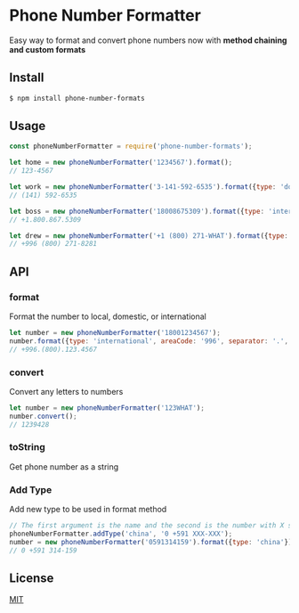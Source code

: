# Phone Number Formatter

Easy way to format and convert phone numbers now with **method chaining and custom formats**

## Install

```bash
$ npm install phone-number-formats
```

## Usage

```js
const phoneNumberFormatter = require('phone-number-formats');

let home = new phoneNumberFormatter('1234567').format();
// 123-4567

let work = new phoneNumberFormatter('3-141-592-6535').format({type: 'domestic'});
// (141) 592-6535

let boss = new phoneNumberFormatter('18008675309').format({type: 'international', separator: '.'});
// +1.800.867.5309

let drew = new phoneNumberFormatter('+1 (800) 271-WHAT').format({type: 'international', areaCode: '996'}).convert();
// +996 (800) 271-8281

```


## API

### format

Format the number to local, domestic, or international

```js
let number = new phoneNumberFormatter('18001234567');
number.format({type: 'international', areaCode: '996', separator: '.', letters: true});
// +996.(800).123.4567
```

### convert

Convert any letters to numbers

```js
let number = new phoneNumberFormatter('123WHAT');
number.convert();
// 1239428
```

### toString

Get phone number as a string


### Add Type

Add new type to be used in format method

```js
// The first argument is the name and the second is the number with X signifying numbers
phoneNumberFormatter.addType('china', '0 +591 XXX-XXX');
number = new phoneNumberFormatter('0591314159').format({type: 'china'});
// 0 +591 314-159
```

## License

[MIT](https://github.com/drewthoennes/phone-number-formats/blob/master/license)

